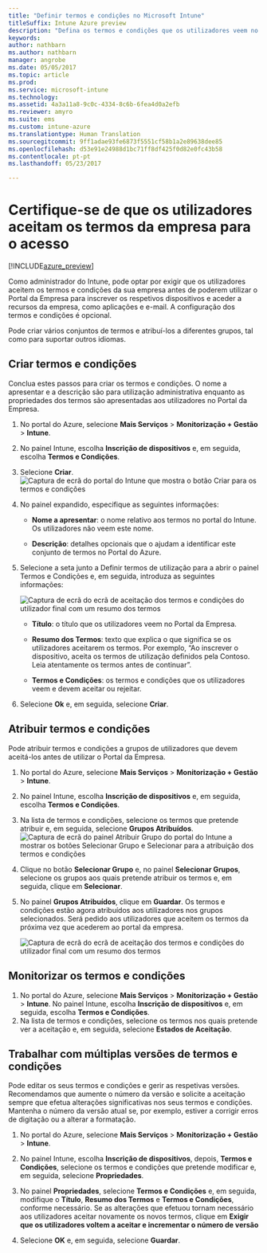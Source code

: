 ```yaml
---
title: "Definir termos e condições no Microsoft Intune"
titleSuffix: Intune Azure preview
description: "Defina os termos e condições que os utilizadores veem no Portal da Empresa do Intune. "
keywords: 
author: nathbarn
ms.author: nathbarn
manager: angrobe
ms.date: 05/05/2017
ms.topic: article
ms.prod: 
ms.service: microsoft-intune
ms.technology: 
ms.assetid: 4a3a11a8-9c0c-4334-8c6b-6fea4d0a2efb
ms.reviewer: amyro
ms.suite: ems
ms.custom: intune-azure
ms.translationtype: Human Translation
ms.sourcegitcommit: 9ff1adae93fe6873f5551cf58b1a2e89638dee85
ms.openlocfilehash: d53e91e24988d1bc71ff8df425f0d82e0fc43b58
ms.contentlocale: pt-pt
ms.lasthandoff: 05/23/2017

---
```


# <a name="ensure-users-accept-company-terms-for-access"></a>Certifique-se de que os utilizadores aceitam os termos da empresa para o acesso

[!INCLUDE[azure_preview](./includes/azure_preview.md)]

Como administrador do Intune, pode optar por exigir que os utilizadores aceitem os termos e condições da sua empresa antes de poderem utilizar o Portal da Empresa para inscrever os respetivos dispositivos e aceder a recursos da empresa, como aplicações e e-mail. A configuração dos termos e condições é opcional.

Pode criar vários conjuntos de termos e atribuí-los a diferentes grupos, tal como para suportar outros idiomas.

## <a name="create-terms-and-conditions"></a>Criar termos e condições
Conclua estes passos para criar os termos e condições. O nome a apresentar e a descrição são para utilização administrativa enquanto as propriedades dos termos são apresentadas aos utilizadores no Portal da Empresa.

1. No portal do Azure, selecione **Mais Serviços** > **Monitorização + Gestão** > **Intune**.

2. No painel Intune, escolha **Inscrição de dispositivos** e, em seguida, escolha **Termos e Condições**.

3. Selecione **Criar**.
![Captura de ecrã do portal do Intune que mostra o botão Criar para os termos e condições](media/terms-create-terms.png)

4. No painel expandido, especifique as seguintes informações:

   - **Nome a apresentar**: o nome relativo aos termos no portal do Intune. Os utilizadores não veem este nome.

   - **Descrição**: detalhes opcionais que o ajudam a identificar este conjunto de termos no Portal do Azure.

5. Selecione a seta junto a Definir termos de utilização para a abrir o painel Termos e Condições e, em seguida, introduza as seguintes informações:

   ![Captura de ecrã do ecrã de aceitação dos termos e condições do utilizador final com um resumo dos termos](./media/terms-summary-create.png)

   - **Título**: o título que os utilizadores veem no Portal da Empresa.

   - **Resumo dos Termos**: texto que explica o que significa se os utilizadores aceitarem os termos. Por exemplo, “Ao inscrever o dispositivo, aceita os termos de utilização definidos pela Contoso. Leia atentamente os termos antes de continuar”.

   - **Termos e Condições**: os termos e condições que os utilizadores veem e devem aceitar ou rejeitar.

6. Selecione **Ok** e, em seguida, selecione **Criar**.

## <a name="assign-terms-and-conditions"></a>Atribuir termos e condições

Pode atribuir termos e condições a grupos de utilizadores que devem aceitá-los antes de utilizar o Portal da Empresa.

1. No portal do Azure, selecione **Mais Serviços** > **Monitorização + Gestão** > **Intune**.

2. No painel Intune, escolha **Inscrição de dispositivos** e, em seguida, escolha **Termos e Condições**.

3. Na lista de termos e condições, selecione os termos que pretende atribuir e, em seguida, selecione **Grupos Atribuídos**.
![Captura de ecrã do painel Atribuir Grupo do portal do Intune a mostrar os botões Selecionar Grupo e Selecionar para a atribuição dos termos e condições](media/terms-assign-groups.png)

4. Clique no botão **Selecionar Grupo** e, no painel **Selecionar Grupos**, selecione os grupos aos quais pretende atribuir os termos e, em seguida, clique em **Selecionar**.

5. No painel **Grupos Atribuídos**, clique em **Guardar**.  Os termos e condições estão agora atribuídos aos utilizadores nos grupos selecionados. Será pedido aos utilizadores que aceitem os termos da próxima vez que acederem ao portal da empresa.

   ![Captura de ecrã do ecrã de aceitação dos termos e condições do utilizador final com um resumo dos termos](./media/terms-summary-accept.png)

## <a name="monitor-a-terms-and-conditions"></a>Monitorizar os termos e condições

1. No portal do Azure, selecione **Mais Serviços** > **Monitorização + Gestão** > **Intune**. No painel Intune, escolha **Inscrição de dispositivos** e, em seguida, escolha **Termos e Condições**.
2. Na lista de termos e condições, selecione os termos nos quais pretende ver a aceitação e, em seguida, selecione **Estados de Aceitação**.

## <a name="work-with-multiple-versions-of-terms-and-conditions"></a>Trabalhar com múltiplas versões de termos e condições
Pode editar os seus termos e condições e gerir as respetivas versões. Recomendamos que aumente o número da versão e solicite a aceitação sempre que efetua alterações significativas nos seus termos e condições. Mantenha o número da versão atual se, por exemplo, estiver a corrigir erros de digitação ou a alterar a formatação.

1. No portal do Azure, selecione **Mais Serviços** > **Monitorização + Gestão** > **Intune**.

2. No painel Intune, escolha **Inscrição de dispositivos**, depois, **Termos e Condições**, selecione os termos e condições que pretende modificar e, em seguida, selecione **Propriedades**.

4. No painel **Propriedades**, selecione **Termos e Condições** e, em seguida, modifique o **Título**, **Resumo dos Termos** e **Termos e Condições**, conforme necessário. Se as alterações que efetuou tornam necessário aos utilizadores aceitar novamente os novos termos, clique em **Exigir que os utilizadores voltem a aceitar e incrementar o número de versão**

4.  Selecione **OK** e, em seguida, selecione **Guardar**.

